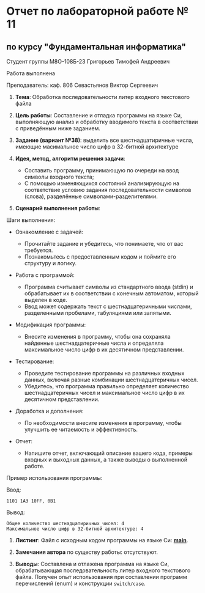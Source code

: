 # Отчет по лабораторной работе № 11
## по курсу "Фундаментальная информатика"

Студент группы М8О-108Б-23 Григорьев Тимофей Андреевич

Работа выполнена

Преподаватель: каф. 806 Севастьянов Виктор Сергеевич

1. **Тема**: Обработка последовательности литер входного текстового файла
2. **Цель работы**: Составление и отладка программы на языке Си, выполняющую анализ и обработку вводимого текста в 
соответствии с приведённым ниже заданием.
3. **Задание (вариант №38)**: выделить все шестнадцатиричные числа, имеющие масимальное число цифр в 32-битной архитектуре

4. **Идея, метод, алгоритм решения задачи**:
    - Составить программу, принимающую по очереди на ввод символы входного текста;
    - С помощью изменяющихся состояний анализирующую на соответствие условию задания последовательности символов 
(слова), разделённые символами-разделителями.
5. **Сценарий выполнения работы**:

Шаги выполнения:

* Ознакомление с задачей:
   - Прочитайте задание и убедитесь, что понимаете, что от вас требуется.
   - Познакомьтесь с предоставленным кодом и поймите его структуру и логику.

* Работа с программой:
   - Программа считывает символы из стандартного ввода (stdin) и обрабатывает их в соответствии с конечным автоматом, который выделен в коде.
   - Ввод может содержать текст с шестнадцатеричными числами, разделенными пробелами, табуляциями или запятыми.

* Модификация программы:
   - Внесите изменения в программу, чтобы она сохраняла найденные шестнадцатеричные числа и определяла максимальное число цифр в их десятичном представлении.

* Тестирование:
   - Проведите тестирование программы на различных входных данных, включая разные комбинации шестнадцатеричных чисел.
   - Убедитесь, что программа правильно определяет количество шестнадцатеричных чисел и максимальное число цифр в их десятичном представлении.

* Доработка и дополнения:
   - По необходимости внесите изменения в программу, чтобы улучшить ее читаемость и эффективность.

* Отчет:
   - Напишите отчет, включающий описание вашего кода, примеры входных и выходных данных, а также выводы о выполненной работе.

Пример использования программы:

Ввод:
```
1101 1A3 10FF, 0B1
```

Вывод:
```
Общее количество шестнадцатиричных чисел: 4
Максимальное число цифр в 32-битной архитектуре: 4
```


1. **Листинг**:
Файл с исходным кодом программы на языке Си: **[main](main.c)**.

1. **Замечания автора** по существу работы: отсутствуют.

2. **Выводы**: Составлена и отлажена программа на языке Си, обрабатывающая последовательность литер входного текстового
файла. Получен опыт использования при составлении программ перечислений (enum) и конструкции ```switch/case```.